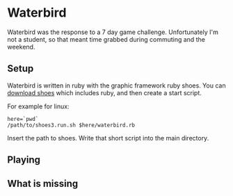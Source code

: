 # Waterbird #

Waterbird was the response to a 7 day game challenge. Unfortunately I'm not a student, so that meant time grabbed during commuting and the weekend.

## Setup ##

Waterbird is written in ruby with the graphic framework ruby shoes. You can [download shoes](http://shoesrb.com/downloads "download shoes") which includes ruby, and then create a start script.

For example for linux:

    here=`pwd`
    /path/to/shoes3.run.sh $here/waterbird.rb

Insert the path to shoes. Write that short script into the main directory.


## Playing ##



## What is missing ##




